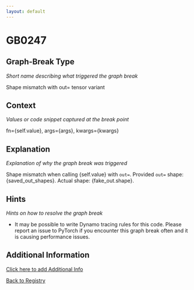 ```yaml
---
layout: default
---
```

# GB0247

## Graph-Break Type
*Short name describing what triggered the graph break*

Shape mismatch with out= tensor variant

## Context
*Values or code snippet captured at the break point*

fn={self.value}, args={args}, kwargs={kwargs}

## Explanation
*Explanation of why the graph break was triggered*

Shape mismatch when calling {self.value} with `out=`. Provided `out=` shape: {saved_out_shapes}. Actual shape: {fake_out.shape}.

## Hints
*Hints on how to resolve the graph break*

- It may be possible to write Dynamo tracing rules for this code. Please report an issue to PyTorch if you encounter this graph break often and it is causing performance issues.


## Additional Information

<!-- ADDITIONAL INFORMATION START - Add custom information below this line -->

<!-- ADDITIONAL INFORMATION END -->


[Click here to add Additional Info](https://github.com/meta-pytorch/compile-graph-break-site/edit/main/docs/gb/gb0247.md)

[Back to Registry](../index.html)
